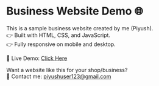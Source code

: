 # Business Website Demo 🌐
This is a sample business website created by me (Piyush).  
👉 Built with HTML, CSS, and JavaScript.  
👉 Fully responsive on mobile and desktop.  

🔗 Live Demo: [Click Here](https://piyushdev.github.io/demo-web)  

Want a website like this for your shop/business?  
📩 Contact me: piyushuser123@gmail.com
